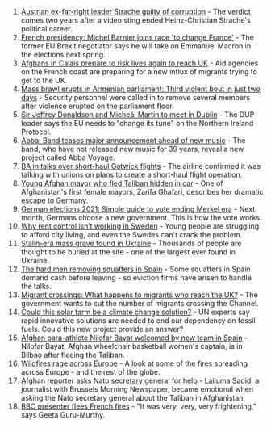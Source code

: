 1. [Austrian ex-far-right leader Strache guilty of corruption](https://www.bbc.co.uk/news/world-europe-58354887?at_medium=RSS&at_campaign=KARANGA) - The verdict comes two years after a video sting ended Heinz-Christian Strache's political career.
2. [French presidency: Michel Barnier joins race 'to change France'](https://www.bbc.co.uk/news/world-europe-58354886?at_medium=RSS&at_campaign=KARANGA) - The former EU Brexit negotiator says he will take on Emmanuel Macron in the elections next spring.
3. [Afghans in Calais prepare to risk lives again to reach UK](https://www.bbc.co.uk/news/world-europe-58354888?at_medium=RSS&at_campaign=KARANGA) - Aid agencies on the French coast are preparing for a new influx of migrants trying to get to the UK.
4. [Mass brawl erupts in Armenian parliament: Third violent bout in just two days](https://www.bbc.co.uk/news/world-europe-58340042?at_medium=RSS&at_campaign=KARANGA) - Security personnel were called in to remove several members after violence erupted on the parliament floor.
5. [Sir Jeffrey Donaldson and Micheál Martin to meet in Dublin](https://www.bbc.co.uk/news/uk-northern-ireland-58348119?at_medium=RSS&at_campaign=KARANGA) - The DUP leader says the EU needs to "change its tune" on the Northern Ireland Protocol.
6. [Abba: Band teases major announcement ahead of new music](https://www.bbc.co.uk/news/entertainment-arts-58339627?at_medium=RSS&at_campaign=KARANGA) - The band, who have not released new music for 39 years, reveal a new project called Abba Voyage.
7. [BA in talks over short-haul Gatwick flights](https://www.bbc.co.uk/news/business-58348838?at_medium=RSS&at_campaign=KARANGA) - The airline confirmed it was talking with unions on plans to create a short-haul flight operation.
8. [Young Afghan mayor who fled Taliban hidden in car](https://www.bbc.co.uk/news/world-asia-58343250?at_medium=RSS&at_campaign=KARANGA) - One of Afghanistan's first female mayors, Zarifa Ghafari, describes her dramatic escape to Germany.
9. [German elections 2021: Simple guide to vote ending Merkel era](https://www.bbc.co.uk/news/world-europe-58311108?at_medium=RSS&at_campaign=KARANGA) - Next month, Germans choose a new government. This is how the vote works.
10. [Why rent control isn’t working in Sweden](https://www.bbc.co.uk/news/business-58317555?at_medium=RSS&at_campaign=KARANGA) - Young people are struggling to afford city living, and even the Swedes can't crack the problem.
11. [Stalin-era mass grave found in Ukraine](https://www.bbc.co.uk/news/world-europe-58340805?at_medium=RSS&at_campaign=KARANGA) - Thousands of people are thought to be buried at the site - one of the largest ever found in Ukraine.
12. [The hard men removing squatters in Spain](https://www.bbc.co.uk/news/stories-58310532?at_medium=RSS&at_campaign=KARANGA) - Some squatters in Spain demand cash before leaving - so eviction firms have arisen to handle the talks.
13. [Migrant crossings: What happens to migrants who reach the UK?](https://www.bbc.co.uk/news/explainers-53734793?at_medium=RSS&at_campaign=KARANGA) - The government wants to cut the number of migrants crossing the Channel.
14. [Could this solar farm be a climate change solution?](https://www.bbc.co.uk/news/world-europe-58320618?at_medium=RSS&at_campaign=KARANGA) - UN experts say rapid innovative solutions are needed to end our dependency on fossil fuels. Could this new project provide an answer?
15. [Afghan para-athlete Nilofar Bayat welcomed by new team in Spain](https://www.bbc.co.uk/news/world-europe-58318043?at_medium=RSS&at_campaign=KARANGA) - Nilofar Bayat, Afghan wheelchair basketball women's captain, is in Bilbao after fleeing the Taliban.
16. [Wildfires rage across Europe](https://www.bbc.co.uk/news/world-58257998?at_medium=RSS&at_campaign=KARANGA) - A look at some of the fires spreading across Europe - and the rest of the globe.
17. [Afghan reporter asks Nato secretary general for help](https://www.bbc.co.uk/news/world-asia-58250062?at_medium=RSS&at_campaign=KARANGA) - Lailuma Sadid, a journalist with Brussels Morning Newspaper, became emotional when asking the Nato secretary general about the Taliban in Afghanistan.
18. [BBC presenter flees French fires](https://www.bbc.co.uk/news/world-europe-58250658?at_medium=RSS&at_campaign=KARANGA) - "It was very, very, very frightening," says Geeta Guru-Murthy.
